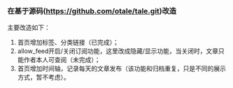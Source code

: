 ### 在基于源码(https://github.com/otale/tale.git)改造
主要改造如下：
1. 首页增加标签、分类链接（已完成）；
2. allow_feed开启/关闭订阅功能，这里改成隐藏/显示功能，当关闭时，文章只能作者本人可查阅（未完成）；
3. 首页增加时间轴，记录每天的文章发布（该功能和归档重复，只是不同的展示方式，暂不考虑）。